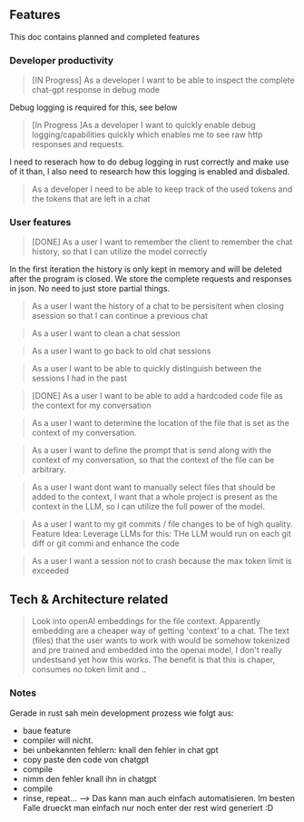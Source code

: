 ## Features
This doc contains planned and completed features


### Developer productivity
> [IN Progress] As a developer I want to be able to inspect the complete chat-gpt response in debug mode

Debug logging is required for this, see below

> [In Progress ]As a developer I want to quickly enable debug logging/capabilities quickly which enables me to see raw http responses and requests.

I need to reserach how to do debug logging in rust correctly and make use of it than, I also need to research how this logging is enabled and disbaled.

> As a developer I need to be able to keep track of the used tokens and the tokens that are left in a chat


### User features
> [DONE] As a user I want to remember the client to remember the chat history, so that I can utilize the model correctly

In the first iteration the history is only kept in memory and will be deleted after the program is closed.
We store the complete requests and responses in json. No need to just store partial things.


> As a user I want the history of a chat to be persisitent when closing asession so that I can continue a previous chat

> As a user I want to clean a chat session

> As a user I want to go back to old chat sessions

> As a user I want to be able to quickly distinguish between the sessions I had in the past

> [DONE] As a user I want to be able to add a hardcoded code file as the context for my conversation

> As a user I want to determine the location of the file that is set as the context of my conversation.

> As a user I want to define the prompt that is send along with the context of my conversation, so that the context of the file can be arbitrary.

> As a user I want dont want to manually select files that should be added to the context, I want that a whole project is present as the context in the LLM, so I can utilize the full power of the model.

> As a user I want to my git commits / file changes to be of high quality. Feature Idea: Leverage LLMs for this: THe LLM would run on each git diff or git commi and enhance the code 

> As a user I want a session not to crash because the max token limit is exceeded

## Tech & Architecture related

> Look into openAI embeddings for the file context. Apparently embedding are a cheaper way of getting 'context' to a chat. The text (files) that the user wants to work with would be somehow tokenized and pre trained and embedded into the openai model, I don't really undestsand yet how this works. The benefit is that this is chaper, consumes no token limit and ..


### Notes

Gerade in rust sah mein development prozess wie folgt aus: 
* baue feature
* compiler will nicht.
* bei unbekannten fehlern: knall den fehler in chat gpt
* copy paste den code von chatgpt
* compile
* nimm den fehler knall ihn in chatgpt
* compile
* rinse, repeat... 
--> Das kann man auch einfach automatisieren. Im besten Falle drueckt man einfach nur noch enter der rest wird generiert :D
